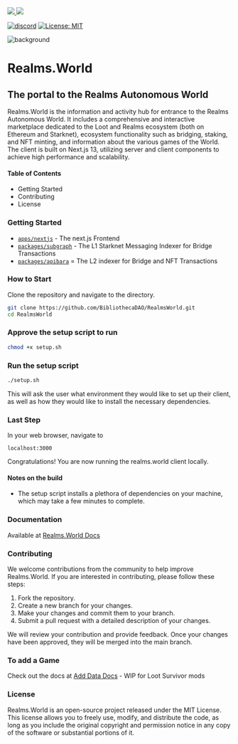 <a href="https://twitter.com/lootrealms">
<img src="https://img.shields.io/twitter/follow/lootrealms?style=social"/>
</a>
<a href="https://twitter.com/BibliothecaDAO">
<img src="https://img.shields.io/twitter/follow/BibliothecaDAO?style=social"/>
</a>

[![discord](https://img.shields.io/badge/join-bibliothecadao-black?logo=discord&logoColor=white)](https://discord.gg/realmsworld)
[![License: MIT](https://img.shields.io/badge/License-MIT-blue.svg)](https://opensource.org/licenses/MIT)

![background](/docs/assets/images/bg.png)

# Realms.World

## The portal to the Realms Autonomous World

Realms.World is the information and activity hub for entrance to the Realms Autonomous World. It includes a comprehensive and interactive marketplace dedicated to the Loot and Realms ecosystem (both on Ethereum and Starknet), ecosystem functionality such as bridging, staking, and NFT minting, and information about the various games of the World. The client is built on Next.js 13, utilizing server and client components to achieve high performance and scalability.

#### Table of Contents

- Getting Started
- Contributing
- License

### Getting Started

- [`apps/nextjs`](https://bibliothecadao.github.io/frontend) - The next.js Frontend
- [`packages/subgraph`](https://bibliothecadao.github.io/subgraph) - The L1 Starknet Messaging Indexer for Bridge Transactions
- [`packages/apibara`](https://bibliothecadao.github.io/starknet-indexer) = The L2 indexer for Bridge and NFT Transactions

### How to Start

Clone the repository and navigate to the directory.

```bash
git clone https://github.com/BibliothecaDAO/RealmsWorld.git
cd RealmsWorld
```

### Approve the setup script to run

```bash
chmod +x setup.sh
```

### Run the setup script

```bash
./setup.sh
```

This will ask the user what environment they would like to set up their client, as well as how they would like to install the necessary dependencies.

### Last Step

In your web browser, navigate to

`localhost:3000`

Congratulations! You are now running the realms.world client locally.

#### Notes on the build

- The setup script installs a plethora of dependencies on your machine, which may take a few minutes to complete.

### Documentation

Available at [Realms.World Docs](https://docs.realms.world)

### Contributing

We welcome contributions from the community to help improve Realms.World. If you are interested in contributing, please follow these steps:

1. Fork the repository.
2. Create a new branch for your changes.
3. Make your changes and commit them to your branch.
4. Submit a pull request with a detailed description of your changes.

We will review your contribution and provide feedback. Once your changes have been approved, they will be merged into the main branch.

### To add a Game

Check out the docs at [Add Data Docs](https://docs.realms.world/data) - WIP for Loot Survivor mods

### License

Realms.World is an open-source project released under the MIT License. This license allows you to freely use, modify, and distribute the code, as long as you include the original copyright and permission notice in any copy of the software or substantial portions of it.
